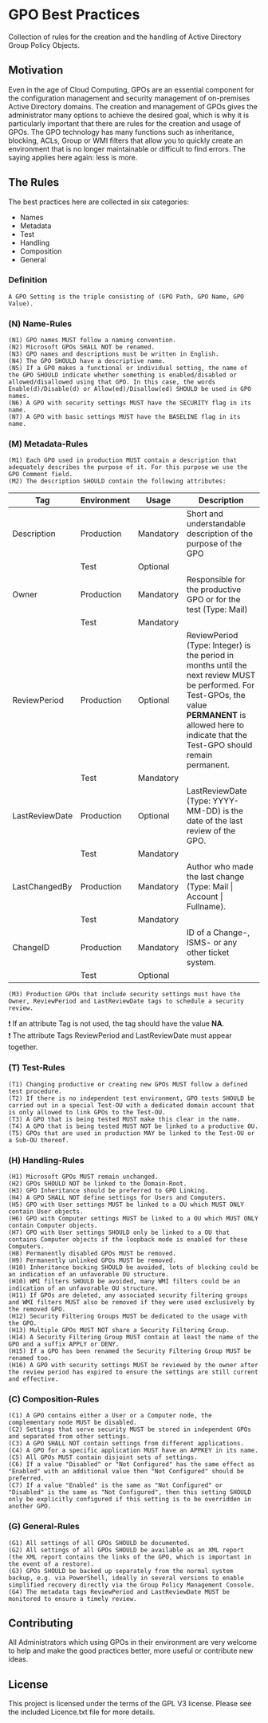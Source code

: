 # GPO Best Practices
Collection of rules for the creation and the handling of Active Directory Group Policy Objects.

## Motivation
Even in the age of Cloud Computing, GPOs are an essential component for the configuration management and security management of on-premises Active Directory domains. The creation and management of GPOs gives the administrator many options to achieve the desired goal, which is why it is particularly important that there are rules for the creation and usage of GPOs. The GPO technology has many functions such as inheritance, blocking, ACLs, Group or WMI filters that allow you to quickly create an environment that is no longer maintainable or difficult to find errors. The saying applies here again: less is more.

## The Rules
The best practices here are collected in six categories:

+ Names
+ Metadata
+ Test
+ Handling
+ Composition
+ General

### Definition
    A GPO Setting is the triple consisting of (GPO Path, GPO Name, GPO Value).

### (N) Name-Rules
    (N1) GPO names MUST follow a naming convention.
    (N2) Microsoft GPOs SHALL NOT be renamed.
    (N3) GPO names and descriptions must be written in English.
    (N4) The GPO SHOULD have a descriptive name.
    (N5) If a GPO makes a functional or individual setting, the name of the GPO SHOULD indicate whether something is enabled/disabled or allowed/disallowed using that GPO. In this case, the words Enable(d)/Disable(d) or Allow(ed)/Disallow(ed) SHOULD be used in GPO names.
    (N6) A GPO with security settings MUST have the SECURITY flag in its name.
    (N7) A GPO with basic settings MUST have the BASELINE flag in its name.
    
### (M) Metadata-Rules
    (M1) Each GPO used in production MUST contain a description that adequately describes the purpose of it. For this purpose we use the GPO Comment field.
    (M2) The description SHOULD contain the following attributes:
| Tag | Environment | Usage | Description |
| ---- | ---- | ---- | ---- |
| Description | Production | Mandatory | Short and understandable description of the purpose of the GPO |
| | Test | Optional ||
| Owner | Production | Mandatory | Responsible for the productive GPO or for the test (Type: Mail) |
|   | Test | Mandatory ||
| ReviewPeriod | Production | Optional | ReviewPeriod (Type: Integer) is the period in months until the next review MUST be performed. For Test-GPOs, the value **PERMANENT** is allowed here to indicate that the Test-GPO should remain permanent.|
| | Test | Mandatory |
| LastReviewDate | Production | Optional | LastReviewDate (Type: YYYY-MM-DD) is the date of the last review of the GPO.|
| | Test | Mandatory | |
| LastChangedBy | Production | Mandatory | Author who made the last change (Type: Mail \| Account \| Fullname).|
| | Test | Mandatory ||
| ChangeID | Production | Mandatory | ID of a Change-, ISMS- or any other ticket system.|
| | Test | Optional ||
    (M3) Production GPOs that include security settings must have the Owner, ReviewPeriod and LastReviewDate tags to schedule a security review.

:exclamation: If an attribute Tag is not used, the tag should have the value **NA**.   
:exclamation: The attribute Tags ReviewPeriod and LastReviewDate must appear together.

### (T) Test-Rules
    (T1) Changing productive or creating new GPOs MUST follow a defined test procedure.
    (T2) If there is no independent test environment, GPO tests SHOULD be carried out in a special Test-OU with a dedicated domain account that is only allowed to link GPOs to the Test-OU.
    (T3) A GPO that is being tested MUST make this clear in the name.
    (T4) A GPO that is being tested MUST NOT be linked to a productive OU.
    (T5) GPOs that are used in production MAY be linked to the Test-OU or a Sub-OU thereof.

### (H) Handling-Rules
    (H1) Microsoft GPOs MUST remain unchanged.
    (H2) GPOs SHOULD NOT be linked to the Domain-Root.
    (H3) GPO Inheritance should be preferred to GPO Linking.
    (H4) A GPO SHALL NOT define settings for Users and Computers.
    (H5) GPO with User settings MUST be linked to a OU which MUST ONLY contain User objects.
    (H6) GPO with Computer settings MUST be linked to a OU which MUST ONLY contain Computer objects.
    (H7) GPO with User settings SHOULD only be linked to a OU that contains Computer objects if the loopback mode is enabled for these Computers.
    (H8) Permanently disabled GPOs MUST be removed.
    (H9) Permanently unlinked GPOs MUST be removed.
    (H10) Inheritance bocking SHOULD be avoided, lots of blocking could be an indication of an unfavorable OU structure.
    (H10) WMI filters SHOULD be avoided, many WMI filters could be an indication of an unfavorable OU structure.
    (H11) If GPOs are deleted, any associated security filtering groups and WMI filters MUST also be removed if they were used exclusively by the removed GPO.
    (H12) Security Filtering Groups MUST be dedicated to the usage with the GPO.
    (H13) Multiple GPOs MUST NOT share a Security Filtering Group.
    (H14) A Security Filtering Group MUST contain at least the name of the GPO and a suffix APPLY or DENY.
    (H15) If a GPO has been renamed the Security Filtering Group MUST be renamed too.
    (H16) A GPO with security settings MUST be reviewed by the owner after the review period has expired to ensure the settings are still current and effective.

### (C) Composition-Rules
    (C1) A GPO contains either a User or a Computer node, the complementary node MUST be disabled.
    (C2) Settings that serve security MUST be stored in independent GPOs and separated from other settings.
    (C3) A GPO SHALL NOT contain settings from different applications.
    (C4) A GPO for a specific application MUST have an APPKEY in its name.
    (C5) All GPOs MUST contain disjoint sets of settings.
    (C6) If a value "Disabled" or "Not Configured" has the same effect as "Enabled" with an additional value then "Not Configured" should be preferred.
    (C7) If a value "Enabled" is the same as "Not Configured" or "Disabled" is the same as "Not Configured", then this setting SHOULD only be explicitly configured if this setting is to be overridden in another GPO.

### (G) General-Rules
    (G1) All settings of all GPOs SHOULD be documented.
    (G2) All settings of all GPOs SHOULD be available as an XML report (the XML report contains the links of the GPO, which is important in the event of a restore).
    (G3) GPOs SHOULD be backed up separately from the normal system backup, e.g. via PowerShell, ideally in several versions to enable simplified recovery directly via the Group Policy Management Console.
    (G4) The metadata tags ReviewPeriod and LastReviewDate MUST be monitored to ensure a timely review.

## Contributing
All Administrators which using GPOs in their environment are very welcome to help and make the good practices better, more useful or contribute new ideas.

## License
This project is licensed under the terms of the GPL V3 license. Please see the included Licence.txt file for more details.
